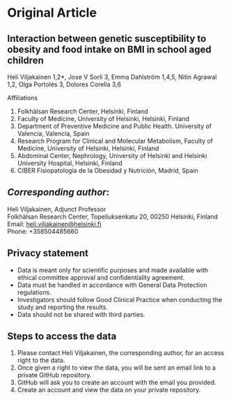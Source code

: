 # Original Article
## Interaction between genetic susceptibility to obesity and food intake on BMI in school aged children

Heli Viljakainen 1,2*, Jose V Sorlí 3, Emma Dahlström 1,4,5, Nitin Agrawal 1,2, Olga Portolés 3, Dolores Corella 3,6

Affiliations 
1. Folkhälsan Research Center, Helsinki, Finland
2. Faculty of Medicine, University of Helsinki, Helsinki, Finland 
3. Department of Preventive Medicine and Public Health. University of Valencia, Valencia, Spain
4. Research Program for Clinical and Molecular Metabolism, Faculty of Medicine, University of Helsinki, Helsinki, Finland
5. Abdominal Center, Nephrology, University of Helsinki and Helsinki University Hospital, Helsinki, Finland
6. CIBER Fisiopatología de la Obesidad y Nutrición, Madrid, Spain

## *Corresponding author*: <br/>
Heli Viljakainen, Adjunct Professor <br/>
Folkhälsan Research Center, Topeliuksenkatu 20, 00250 Helsinki, Finland <br/>
Email: heli.viljakainen@helsinki.fi <br/>
Phone: +358504485660

## Privacy statement
-	Data is meant only for scientific purposes and made available with ethical committee approval and confidentiality agreement.
-	Data must be handled in accordance with General Data Protection regulations.
-	Investigators should follow Good Clinical Practice when conducting the study and reporting the results.
-	Data should not be shared with third parties.

## Steps to access the data
1. Please contact Heli Viljakainen, the corresponding author, for an access right to the data. <br/> 
2. Once given a right to view the data, you will be sent an email link to a private GitHub repository. <br/>
3. GitHub will ask you to create an account with the email you provided. <br/>
4. Create an account and view the data on your private repository.
